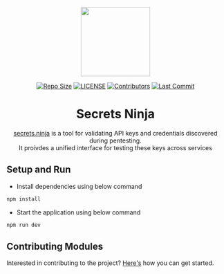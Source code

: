 <div align="center">

  <img src='https://github.com/NikhilPanwar/secrets-ninja/blob/master/src/assets/logo-t.png' height="160">

  [![Repo Size](https://img.shields.io/github/languages/code-size/NikhilPanwar/secrets-ninja.svg)](https://github.com/NikhilPanwar/secrets-ninja)
  [![LICENSE](https://img.shields.io/github/license/NikhilPanwar/secrets-ninja.svg)](https://github.com/NikhilPanwar/secrets-ninja/blob/master/LICENSE)
  [![Contributors](https://img.shields.io/github/contributors/NikhilPanwar/secrets-ninja.svg)](https://github.com/NikhilPanwar/secrets-ninja/graphs/contributors)
  [![Last Commit](https://img.shields.io/github/last-commit/NikhilPanwar/secrets-ninja.svg)](https://github.com/NikhilPanwar/secrets-ninja)

  <h1>Secrets Ninja</h1>

  [secrets.ninja](https://secrets.ninja) is a tool for validating API keys and credentials discovered during pentesting. 
  <br>It proivdes a unified interface for testing these keys across services

</div>

## Setup and Run

- Install dependencies using below command

```bash
npm install
```

- Start the application using below command

```bash
npm run dev
```

## Contributing Modules

Interested in contributing to the project? [Here's](CONTRIBUTING.md) how you can get started.
